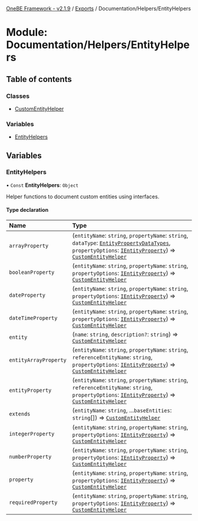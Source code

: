 [OneBE Framework - v2.1.9](../README.md) / [Exports](../modules.md) / Documentation/Helpers/EntityHelpers

# Module: Documentation/Helpers/EntityHelpers

## Table of contents

### Classes

- [CustomEntityHelper](../classes/Documentation_Helpers_EntityHelpers.CustomEntityHelper.md)

### Variables

- [EntityHelpers](Documentation_Helpers_EntityHelpers.md#entityhelpers)

## Variables

### EntityHelpers

• `Const` **EntityHelpers**: `Object`

Helper functions to document custom entities using interfaces.

#### Type declaration

| Name | Type |
| :------ | :------ |
| `arrayProperty` | (`entityName`: `string`, `propertyName`: `string`, `dataType`: [`EntityPropertyDataTypes`](../enums/Documentation_Definition_DataTypes.EntityPropertyDataTypes.md), `propertyOptions`: [`IEntityProperty`](../interfaces/Documentation_Definition_EntityMetadata.IEntityProperty.md)) => [`CustomEntityHelper`](../classes/Documentation_Helpers_EntityHelpers.CustomEntityHelper.md) |
| `booleanProperty` | (`entityName`: `string`, `propertyName`: `string`, `propertyOptions`: [`IEntityProperty`](../interfaces/Documentation_Definition_EntityMetadata.IEntityProperty.md)) => [`CustomEntityHelper`](../classes/Documentation_Helpers_EntityHelpers.CustomEntityHelper.md) |
| `dateProperty` | (`entityName`: `string`, `propertyName`: `string`, `propertyOptions`: [`IEntityProperty`](../interfaces/Documentation_Definition_EntityMetadata.IEntityProperty.md)) => [`CustomEntityHelper`](../classes/Documentation_Helpers_EntityHelpers.CustomEntityHelper.md) |
| `dateTimeProperty` | (`entityName`: `string`, `propertyName`: `string`, `propertyOptions`: [`IEntityProperty`](../interfaces/Documentation_Definition_EntityMetadata.IEntityProperty.md)) => [`CustomEntityHelper`](../classes/Documentation_Helpers_EntityHelpers.CustomEntityHelper.md) |
| `entity` | (`name`: `string`, `description?`: `string`) => [`CustomEntityHelper`](../classes/Documentation_Helpers_EntityHelpers.CustomEntityHelper.md) |
| `entityArrayProperty` | (`entityName`: `string`, `propertyName`: `string`, `referenceEntityName`: `string`, `propertyOptions`: [`IEntityProperty`](../interfaces/Documentation_Definition_EntityMetadata.IEntityProperty.md)) => [`CustomEntityHelper`](../classes/Documentation_Helpers_EntityHelpers.CustomEntityHelper.md) |
| `entityProperty` | (`entityName`: `string`, `propertyName`: `string`, `referenceEntityName`: `string`, `propertyOptions`: [`IEntityProperty`](../interfaces/Documentation_Definition_EntityMetadata.IEntityProperty.md)) => [`CustomEntityHelper`](../classes/Documentation_Helpers_EntityHelpers.CustomEntityHelper.md) |
| `extends` | (`entityName`: `string`, ...`baseEntities`: `string`[]) => [`CustomEntityHelper`](../classes/Documentation_Helpers_EntityHelpers.CustomEntityHelper.md) |
| `integerProperty` | (`entityName`: `string`, `propertyName`: `string`, `propertyOptions`: [`IEntityProperty`](../interfaces/Documentation_Definition_EntityMetadata.IEntityProperty.md)) => [`CustomEntityHelper`](../classes/Documentation_Helpers_EntityHelpers.CustomEntityHelper.md) |
| `numberProperty` | (`entityName`: `string`, `propertyName`: `string`, `propertyOptions`: [`IEntityProperty`](../interfaces/Documentation_Definition_EntityMetadata.IEntityProperty.md)) => [`CustomEntityHelper`](../classes/Documentation_Helpers_EntityHelpers.CustomEntityHelper.md) |
| `property` | (`entityName`: `string`, `propertyName`: `string`, `propertyOptions`: [`IEntityProperty`](../interfaces/Documentation_Definition_EntityMetadata.IEntityProperty.md)) => [`CustomEntityHelper`](../classes/Documentation_Helpers_EntityHelpers.CustomEntityHelper.md) |
| `requiredProperty` | (`entityName`: `string`, `propertyName`: `string`, `propertyOptions`: [`IEntityProperty`](../interfaces/Documentation_Definition_EntityMetadata.IEntityProperty.md)) => [`CustomEntityHelper`](../classes/Documentation_Helpers_EntityHelpers.CustomEntityHelper.md) |
